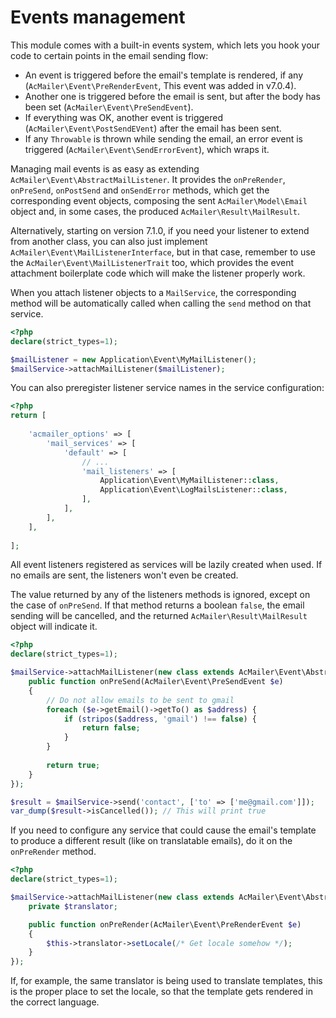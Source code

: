 # Events management

This module comes with a built-in events system, which lets you hook your code to certain points in the email sending flow:

- An event is triggered before the email's template is rendered, if any (`AcMailer\Event\PreRenderEvent`, This event was added in v7.0.4).
- Another one is triggered before the email is sent, but after the body has been set (`AcMailer\Event\PreSendEvent`).
- If everything was OK, another event is triggered (`AcMailer\Event\PostSendEVent`) after the email has been sent.
- If any `Throwable` is thrown while sending the email, an error event is triggered (`AcMailer\Event\SendErrorEvent`), which wraps it.

Managing mail events is as easy as extending `AcMailer\Event\AbstractMailListener`. It provides the `onPreRender`, `onPreSend`, `onPostSend` and `onSendError` methods, which get the corresponding event objects, composing the sent `AcMailer\Model\Email` object and, in some cases, the produced `AcMailer\Result\MailResult`.

Alternatively, starting on version 7.1.0, if you need your listener to extend from another class, you can also just implement `AcMailer\Event\MailListenerInterface`, but in that case, remember to use the `AcMailer\Event\MailListenerTrait` too, which provides the event attachment boilerplate code which will make the listener properly work.

When you attach listener objects to a `MailService`, the corresponding method will be automatically called when calling the `send` method on that service.

```php
<?php
declare(strict_types=1);

$mailListener = new Application\Event\MyMailListener();
$mailService->attachMailListener($mailListener);
```

You can also preregister listener service names in the service configuration:

```php
<?php
return [
    
    'acmailer_options' => [
        'mail_services' => [
            'default' => [
                // ...
                'mail_listeners' => [
                    Application\Event\MyMailListener::class,
                    Application\Event\LogMailsListener::class,
                ],
            ],
        ],
    ],
    
];
```

All event listeners registered as services will be lazily created when used. If no emails are sent, the listeners won't even be created.

The value returned by any of the listeners methods is ignored, except on the case of `onPreSend`. If that method returns a boolean `false`, the email sending will be cancelled, and the returned `AcMailer\Result\MailResult` object will indicate it.

```php
<?php
declare(strict_types=1);

$mailService->attachMailListener(new class extends AcMailer\Event\AbstractMailListener {
    public function onPreSend(AcMailer\Event\PreSendEvent $e)
    {
        // Do not allow emails to be sent to gmail
        foreach ($e->getEmail()->getTo() as $address) {
            if (stripos($address, 'gmail') !== false) {
                return false;
            }
        }
        
        return true;
    }
});

$result = $mailService->send('contact', ['to' => ['me@gmail.com']]);
var_dump($result->isCancelled()); // This will print true
```

If you need to configure any service that could cause the email's template to produce a different result (like on translatable emails), do it on the `onPreRender` method.

```php
<?php
declare(strict_types=1);

$mailService->attachMailListener(new class extends AcMailer\Event\AbstractMailListener {
    private $translator;

    public function onPreRender(AcMailer\Event\PreRenderEvent $e)
    {
        $this->translator->setLocale(/* Get locale somehow */);
    }
});
```

If, for example, the same translator is being used to translate templates, this is the proper place to set the locale, so that the template gets rendered in the correct language.
